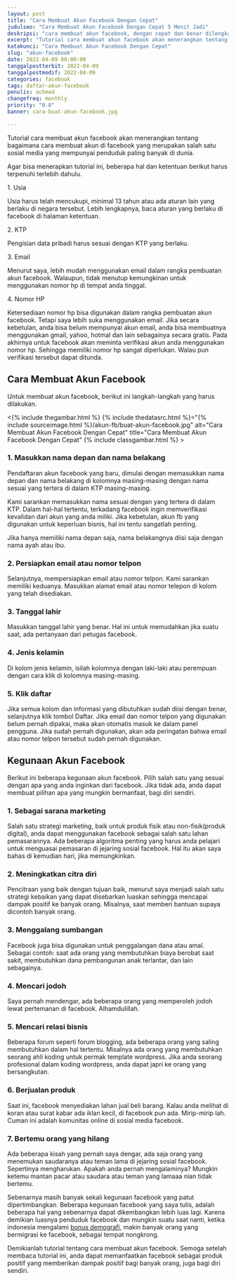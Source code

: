 ```yaml
---
layout: post
title: "Cara Membuat Akun Facebook Dengan Cepat"
judulseo: "Cara Membuat Akun Facebook Dengan Cepat 5 Menit Jadi"
deskripsi: "cara membuat akun facebook, dengan cepat dan benar dilengkapi gambar, siapkan KTP dan email yang valid, buat cari jodoh, iklan promosi produk"
excerpt: "Tutorial cara membuat akun facebook akan menerangkan tentang bagaimana cara membuat akun di facebook yang merupakan salah satu sosial media yang mempunyai penduduk paling banyak di dunia"
katakunci: "Cara Membuat Akun Facebook Dengan Cepat"
slug: "akun-facebook"
date: 2022-04-09 08:00:00
tanggalpostterbit: 2022-04-09
tanggalpostmodif: 2022-04-09
categories: facebook
tags: daftar-akun-facebook
penulis: achmad
changefreq: monthly
priority: "0.8"
banner: cara-buat-akun-facebook.jpg

---
```


<p>Tutorial cara membuat akun facebook akan menerangkan tentang bagaimana cara membuat akun di facebook yang merupakan salah satu sosial media yang mempunyai penduduk paling banyak di dunia.</p>

<p>Agar bisa menerapkan tutorial ini, beberapa hal dan ketentuan berikut harus terpenuhi terlebih dahulu.</p>

<p>1. Usia</p>

<p>Usia harus telah mencukupi, minimal 13 tahun atau ada aturan lain yang berlaku di negara tersebut. Lebih lengkapnya, baca aturan yang berlaku di facebook di halaman ketentuan.</p>

<p>2. KTP</p>

<p>Pengisian data pribadi harus sesuai dengan KTP yang berlaku.</p>

<p>3. Email</p>

<p>Menurut saya, lebih mudah menggunakan email dalam rangka pembuatan akun facebook. Walaupun, tidak menutup kemungkinan untuk menggunakan nomor hp di tempat anda tinggal.</p>

<p>4. Nomor HP</p>

<p>Ketersediaan nomor hp bisa digunakan dalam rangka pembuatan akun facebook. Tetapi saya lebih suka menggunakan email. Jika secara kebetulan, anda bisa belum mempunyai akun email, anda bisa membuatnya menggunakan gmail, yahoo, hotmal dan lain sebagainya secara gratis. Pada akhirnya untuk facebook akan meminta verifikasi akun anda menggunakan nomor hp. Sehingga memiliki nomor hp sangat diperlukan. Walau pun verifikasi tersebut dapat ditunda.</p>


<h2 class="{% include classh2.html %}" >Cara Membuat Akun Facebook</h2>

<p>Untuk membuat akun facebook, berikut ini langkah-langkah yang harus dilakukan.</p>

<p><{% include thegambar.html %} {% include thedatasrc.html %}="{% include sourceimage.html %}/akun-fb/buat-akun-facebook.jpg" alt="Cara Membuat Akun Facebook Dengan Cepat" title="Cara Membuat Akun Facebook Dengan Cepat" {% include classgambar.html %} ></p>


<h3 class="{% include classh3.html %}" >1. Masukkan nama depan dan nama belakang</h3>

<p>Pendaftaran akun facebook yang baru, dimulai dengan memasukkan nama depan dan nama belakang di kolomnya masing-masing dengan nama sesuai yang tertera di dalam KTP masing-masing.</p> 

<p>Kami sarankan memasukkan nama sesuai dengan yang tertera di dalam KTP. Dalam hal-hal tertentu, terkadang facebook ingin memverifikasi kevalidan dari akun yang anda miliki. Jika kebetulan, akun fb yang digunakan untuk keperluan bisnis, hal ini tentu sangatlah penting.</p>

<p>Jika hanya memiliki nama depan saja, nama belakangnya diisi saja dengan nama ayah atau ibu.</p> 


<h3 class="{% include classh3.html %}" >2. Persiapkan email atau nomor telpon</h3>

Selanjutnya, mempersiapkan email atau nomor telpon. Kami sarankan memiliki keduanya. Masukkan alamat email atau nomor telepon di kolom yang telah disediakan.


<h3 class="{% include classh3.html %}" >3. Tanggal lahir</h3>

<p>Masukkan tanggal lahir yang benar. Hal ini untuk memudahkan jika suatu saat, ada pertanyaan dari petugas facebook.</p> 


<h3 class="{% include classh3.html %}" >4. Jenis kelamin</h3>

<p>Di kolom jenis kelamin, isilah kolomnya dengan laki-laki atau perempuan dengan cara klik di kolomnya masing-masing.</p>


<h3 class="{% include classh3.html %}" >5. Klik daftar</h3>

<p>Jika semua kolom dan informasi yang dibutuhkan sudah diisi dengan benar, selanjutnya klik tombol Daftar. Jika email dan nomor telpon yang digunakan belum pernah dipakai, maka akan otomatis masuk ke dalam panel pengguna. Jika sudah pernah digunakan, akan ada peringatan bahwa email atau nomor telpon tersebut sudah pernah digunakan.</p> 


<h2 class="{% include classh2.html %}" >Kegunaan Akun Facebook </h2>

<p>Berikut ini beberapa kegunaan akun facebook. Pilih salah satu yang sesuai dengan apa yang anda inginkan dari facebook. Jika tidak ada, anda dapat membuat pilihan apa yang mungkin bermanfaat, bagi diri sendiri.</p>

<h3 class="{% include classh3.html %}" >1. Sebagai sarana marketing</h3>

<p>Salah satu strategi marketing, baik untuk produk fisik atau non-fisik(produk digital), anda dapat menggunakan facebook sebagai salah satu lahan pemasarannya. Ada beberapa algoritma penting yang harus anda pelajari untuk menguasai pemasaran di jejaring sosial facebook. Hal itu akan saya bahas di kemudian hari, jika memungkinkan.</p>


<h3 class="{% include classh3.html %}" >2. Meningkatkan citra diri</h3>

<p>Pencitraan yang baik dengan tujuan baik, menurut saya menjadi salah satu strategi kebaikan yang dapat disebarkan luaskan sehingga mencapai dampak positif ke banyak orang. Misalnya, saat memberi bantuan supaya dicontoh banyak orang.</p>


<h3 class="{% include classh3.html %}" >3. Menggalang sumbangan</h3>

<p>Facebook juga bisa digunakan untuk penggalangan dana atau amal. Sebagai contoh: saat ada orang yang membutuhkan biaya berobat saat sakit, membutuhkan dana pembangunan anak terlantar, dan lain sebagainya.</p>


<h3 class="{% include classh3.html %}" >4. Mencari jodoh</h3>

<p>Saya pernah mendengar, ada beberapa orang yang memperoleh jodoh lewat pertemanan di facebook. Alhamdulillah.</p>


<h3 class="{% include classh3.html %}" >5. Mencari relasi bisnis</h3>

<p>Beberapa forum seperti forum blogging, ada beberapa orang yang saling membutuhkan dalam hal tertentu. Misalnya ada orang yang membutuhkan seorang ahli koding untuk permak template wordpress. Jika anda seorang profesional dalam koding wordpress, anda dapat japri ke orang yang bersangkutan.</p>


<h3 class="{% include classh3.html %}" >6. Berjualan produk</h3>

<p>Saat ini, facebook menyediakan lahan jual beli barang. Kalau anda melihat di koran atau surat kabar ada iklan kecil, di facebook pun ada. Mirip-mirip lah. Cuman ini adalah komunitas online di sosial media facebook.</p>


<h3 class="{% include classh3.html %}" >7. Bertemu orang yang hilang</h3>

<p>Ada beberapa kisah yang pernah saya dengar, ada saja orang yang menemukan saudaranya atau teman lama di jejaring sosial facebook. Sepertinya mengharukan. Apakah anda pernah mengalaminya? Mungkin ketemu mantan pacar atau saudara atau teman yang lamaaa nian tidak bertemu.</p> 

<p>Sebenarnya masih banyak sekali kegunaan facebook yang patut dipertimbangkan. Beberapa kegunaan facebook yang saya tulis, adalah beberapa hal yang sebenarnya dapat dikembangkan lebih luas lagi. Karena demikian luasnya penduduk facebook dan mungkin suatu saat nanti, ketika indonesia mengalami <a href="https://www.bappenas.go.id/files/9215/0397/6050/Siaran_Pers_-_Peer_Learning_and_Knowledge_Sharing_Workshop.pdf" {% include classlink.html %} >bonus demografi</a>, makin banyak orang yang bermigrasi ke facebook, sebagai tempat nongkrong.</p>

<p>Demikianlah tutorial tentang cara membuat akun facebook. Semoga setelah membaca tutorial ini, anda dapat memanfaatkan facebook sebagai produk positif yang memberikan dampak positif bagi banyak orang, juga bagi diri sendiri.</p> 


